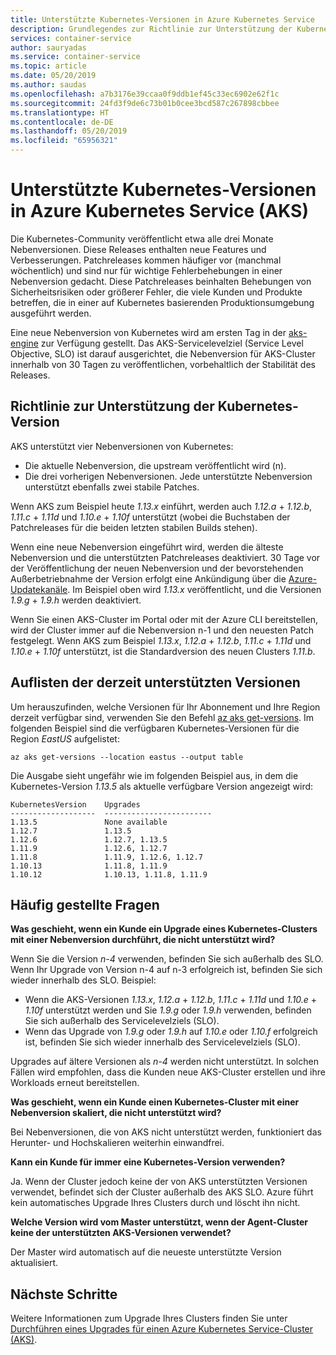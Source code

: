 ```yaml
---
title: Unterstützte Kubernetes-Versionen in Azure Kubernetes Service
description: Grundlegendes zur Richtlinie zur Unterstützung der Kubernetes-Version und zum Lebenszyklus von Clustern in Azure Kubernetes Service (AKS)
services: container-service
author: sauryadas
ms.service: container-service
ms.topic: article
ms.date: 05/20/2019
ms.author: saudas
ms.openlocfilehash: a7b3176e39ccaa0f9ddb1ef45c33ec6902e62f1c
ms.sourcegitcommit: 24fd3f9de6c73b01b0cee3bcd587c267898cbbee
ms.translationtype: HT
ms.contentlocale: de-DE
ms.lasthandoff: 05/20/2019
ms.locfileid: "65956321"
---
```

# <a name="supported-kubernetes-versions-in-azure-kubernetes-service-aks"></a>Unterstützte Kubernetes-Versionen in Azure Kubernetes Service (AKS)

Die Kubernetes-Community veröffentlicht etwa alle drei Monate Nebenversionen. Diese Releases enthalten neue Features und Verbesserungen. Patchreleases kommen häufiger vor (manchmal wöchentlich) und sind nur für wichtige Fehlerbehebungen in einer Nebenversion gedacht. Diese Patchreleases beinhalten Behebungen von Sicherheitsrisiken oder größerer Fehler, die viele Kunden und Produkte betreffen, die in einer auf Kubernetes basierenden Produktionsumgebung ausgeführt werden.

Eine neue Nebenversion von Kubernetes wird am ersten Tag in der [aks-engine][aks-engine] zur Verfügung gestellt. Das AKS-Servicelevelziel (Service Level Objective, SLO) ist darauf ausgerichtet, die Nebenversion für AKS-Cluster innerhalb von 30 Tagen zu veröffentlichen, vorbehaltlich der Stabilität des Releases.

## <a name="kubernetes-version-support-policy"></a>Richtlinie zur Unterstützung der Kubernetes-Version

AKS unterstützt vier Nebenversionen von Kubernetes:

- Die aktuelle Nebenversion, die upstream veröffentlicht wird (n).
- Die drei vorherigen Nebenversionen. Jede unterstützte Nebenversion unterstützt ebenfalls zwei stabile Patches.

Wenn AKS zum Beispiel heute *1.13.x* einführt, werden auch *1.12.a* + *1.12.b*, *1.11.c* + *1.11d* und *1.10.e* + *1.10f* unterstützt (wobei die Buchstaben der Patchreleases für die beiden letzten stabilen Builds stehen).

Wenn eine neue Nebenversion eingeführt wird, werden die älteste Nebenversion und die unterstützten Patchreleases deaktiviert. 30 Tage vor der Veröffentlichung der neuen Nebenversion und der bevorstehenden Außerbetriebnahme der Version erfolgt eine Ankündigung über die [Azure-Updatekanäle][azure-update-channel]. Im Beispiel oben wird *1.13.x* veröffentlicht, und die Versionen *1.9.g* + *1.9.h* werden deaktiviert.

Wenn Sie einen AKS-Cluster im Portal oder mit der Azure CLI bereitstellen, wird der Cluster immer auf die Nebenversion n-1 und den neuesten Patch festgelegt. Wenn AKS zum Beispiel *1.13.x*, *1.12.a* + *1.12.b*, *1.11.c* + *1.11d* und *1.10.e* + *1.10f* unterstützt, ist die Standardversion des neuen Clusters *1.11.b*.

## <a name="list-currently-supported-versions"></a>Auflisten der derzeit unterstützten Versionen

Um herauszufinden, welche Versionen für Ihr Abonnement und Ihre Region derzeit verfügbar sind, verwenden Sie den Befehl [az aks get-versions][az-aks-get-versions]. Im folgenden Beispiel sind die verfügbaren Kubernetes-Versionen für die Region *EastUS* aufgelistet:

```azurecli-interactive
az aks get-versions --location eastus --output table
```

Die Ausgabe sieht ungefähr wie im folgenden Beispiel aus, in dem die Kubernetes-Version *1.13.5* als aktuelle verfügbare Version angezeigt wird:

```
KubernetesVersion    Upgrades
-------------------  ------------------------
1.13.5               None available
1.12.7               1.13.5
1.12.6               1.12.7, 1.13.5
1.11.9               1.12.6, 1.12.7
1.11.8               1.11.9, 1.12.6, 1.12.7
1.10.13              1.11.8, 1.11.9
1.10.12              1.10.13, 1.11.8, 1.11.9
```

## <a name="faq"></a>Häufig gestellte Fragen

**Was geschieht, wenn ein Kunde ein Upgrade eines Kubernetes-Clusters mit einer Nebenversion durchführt, die nicht unterstützt wird?**

Wenn Sie die Version *n-4* verwenden, befinden Sie sich außerhalb des SLO. Wenn Ihr Upgrade von Version n-4 auf n-3 erfolgreich ist, befinden Sie sich wieder innerhalb des SLO. Beispiel:

- Wenn die AKS-Versionen *1.13.x*, *1.12.a* + *1.12.b*, *1.11.c* + *1.11d* und *1.10.e* + *1.10f* unterstützt werden und Sie *1.9.g* oder *1.9.h* verwenden, befinden Sie sich außerhalb des Servicelevelziels (SLO).
- Wenn das Upgrade von *1.9.g* oder *1.9.h* auf *1.10.e* oder *1.10.f* erfolgreich ist, befinden Sie sich wieder innerhalb des Servicelevelziels (SLO).

Upgrades auf ältere Versionen als *n-4* werden nicht unterstützt. In solchen Fällen wird empfohlen, dass die Kunden neue AKS-Cluster erstellen und ihre Workloads erneut bereitstellen.

**Was geschieht, wenn ein Kunde einen Kubernetes-Cluster mit einer Nebenversion skaliert, die nicht unterstützt wird?**

Bei Nebenversionen, die von AKS nicht unterstützt werden, funktioniert das Herunter- und Hochskalieren weiterhin einwandfrei.

**Kann ein Kunde für immer eine Kubernetes-Version verwenden?**

Ja. Wenn der Cluster jedoch keine der von AKS unterstützten Versionen verwendet, befindet sich der Cluster außerhalb des AKS SLO. Azure führt kein automatisches Upgrade Ihres Clusters durch und löscht ihn nicht.

**Welche Version wird vom Master unterstützt, wenn der Agent-Cluster keine der unterstützten AKS-Versionen verwendet?**

Der Master wird automatisch auf die neueste unterstützte Version aktualisiert.

## <a name="next-steps"></a>Nächste Schritte

Weitere Informationen zum Upgrade Ihres Clusters finden Sie unter [Durchführen eines Upgrades für einen Azure Kubernetes Service-Cluster (AKS)][aks-upgrade].

<!-- LINKS - External -->
[aks-engine]: https://github.com/Azure/aks-engine
[azure-update-channel]: https://azure.microsoft.com/updates/?product=kubernetes-service

<!-- LINKS - Internal -->
[aks-upgrade]: upgrade-cluster.md
[az-aks-get-versions]: /cli/azure/aks#az-aks-get-versions
